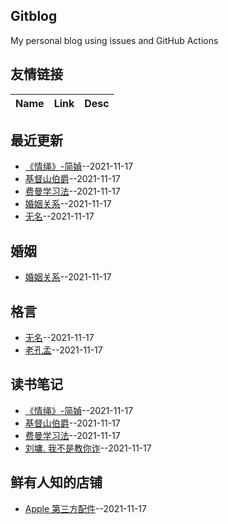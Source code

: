 ## Gitblog
My personal blog using issues and GitHub Actions
## 友情链接
| Name | Link | Desc | 
 | ---- | ---- | ---- |
## 最近更新
- [《情绳》-简媜](https://github.com/Luckyyyyyyy/phh-blog/issues/12)--2021-11-17
- [基督山伯爵](https://github.com/Luckyyyyyyy/phh-blog/issues/11)--2021-11-17
- [费曼学习法](https://github.com/Luckyyyyyyy/phh-blog/issues/10)--2021-11-17
- [婚姻关系](https://github.com/Luckyyyyyyy/phh-blog/issues/9)--2021-11-17
- [无名](https://github.com/Luckyyyyyyy/phh-blog/issues/8)--2021-11-17
## 婚姻
- [婚姻关系](https://github.com/Luckyyyyyyy/phh-blog/issues/9)--2021-11-17
## 格言
- [无名](https://github.com/Luckyyyyyyy/phh-blog/issues/8)--2021-11-17
- [老孔孟](https://github.com/Luckyyyyyyy/phh-blog/issues/7)--2021-11-17
## 读书笔记
- [《情绳》-简媜](https://github.com/Luckyyyyyyy/phh-blog/issues/12)--2021-11-17
- [基督山伯爵](https://github.com/Luckyyyyyyy/phh-blog/issues/11)--2021-11-17
- [费曼学习法](https://github.com/Luckyyyyyyy/phh-blog/issues/10)--2021-11-17
- [刘墉. 我不是教你诈](https://github.com/Luckyyyyyyy/phh-blog/issues/5)--2021-11-17
## 鲜有人知的店铺
- [Apple 第三方配件](https://github.com/Luckyyyyyyy/phh-blog/issues/6)--2021-11-17
